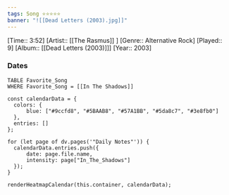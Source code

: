 ```yaml
---
tags: Song ⭐⭐⭐⭐⭐ 
banner: "![[Dead Letters (2003).jpg]]"
---
```

[Time:: 3:52]
[Artist:: [[The Rasmus]] ]
[Genre:: Alternative Rock]
[Played:: 9]
[Album:: [[Dead Letters (2003)]]]
[Year:: 2003]
### Dates
````dataview
TABLE Favorite_Song
WHERE Favorite_Song = [[In The Shadows]]
````
  ```dataviewjs
const calendarData = { 
	colors: { 
		blue: ["#9ccfd8", "#5BAAB8", "#57A1BB", "#5da8c7", "#3e8fb0"] 
	}, 
	entries: [] 
}; 

for (let page of dv.pages('"Daily Notes"')) { 
	calendarData.entries.push({ 
		date: page.file.name, 
		intensity: page["In_The_Shadows"]
	}); 
} 

renderHeatmapCalendar(this.container, calendarData);
```
